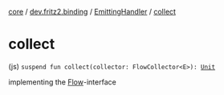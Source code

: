 [core](../../index.md) / [dev.fritz2.binding](../index.md) / [EmittingHandler](index.md) / [collect](./collect.md)

# collect

(js) `suspend fun collect(collector: FlowCollector<E>): `[`Unit`](https://kotlinlang.org/api/latest/jvm/stdlib/kotlin/-unit/index.html)

implementing the [Flow](#)-interface

